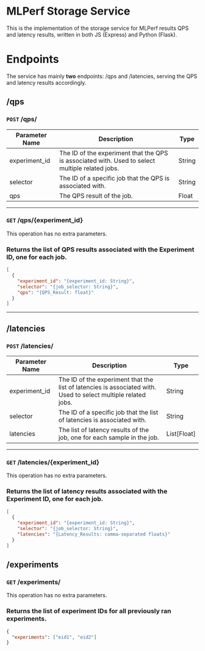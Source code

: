 # MLPerf Storage Service

This is the implementation of the storage service for MLPerf results QPS and latency results, written in both JS (Express) and Python (Flask).

# Endpoints

The service has mainly **two** endpoints: /qps and /latencies, serving the QPS and latency results accordingly.

## /qps

### `POST` /qps/

| Parameter Name | Description                                                                                     | Type   |
| -------------- | ----------------------------------------------------------------------------------------------- | ------ |
| experiment_id  | The ID of the experiment that the QPS is associated with. Used to select multiple related jobs. | String |
| selector       | The ID of a specific job that the QPS is associated with.                                       | String |
| qps            | The QPS result of the job.                                                                      | Float  |

---

### `GET` /qps/{experiment_id}

This operation has no extra parameters.

### **Returns** the list of QPS results associated with the Experiment ID, one for each job.

```json
[
  {
    "experiment_id": "{experiment_id: String}",
    "selector": "{job_selector: String}",
    "qps": "{QPS_Result: float}"
  }
]
```

---

## /latencies

### `POST` /latencies/

| Parameter Name | Description                                                                                                   | Type        |
| -------------- | ------------------------------------------------------------------------------------------------------------- | ----------- |
| experiment_id  | The ID of the experiment that the list of latencies is associated with. Used to select multiple related jobs. | String      |
| selector       | The ID of a specific job that the list of latencies is associated with.                                       | String      |
| latencies      | The list of latency results of the job, one for each sample in the job.                                       | List[Float] |

---

### `GET` /latencies/{experiment_id}

This operation has no extra parameters.

### **Returns** the list of latency results associated with the Experiment ID, one for each job.

```json
[
  {
    "experiment_id": "{experiment_id: String}",
    "selector": "{job_selector: String}",
    "latencies": "{Latency_Results: comma-separated floats}"
  }
]
```

## /experiments

### `GET` /experiments/

This operation has no extra parameters.

### **Returns** the list of experiment IDs for all previously ran experiments.

```json
{
  "experiments": ["eid1", "eid2"]
}
```
